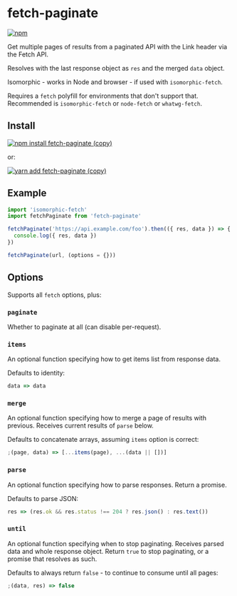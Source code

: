 # fetch-paginate

[![npm](https://img.shields.io/npm/v/fetch-paginate.svg)](https://www.npmjs.com/package/fetch-paginate)

Get multiple pages of results from a paginated API with the Link header via the Fetch API.

Resolves with the last response object as `res` and the merged `data` object.

Isomorphic - works in Node and browser - if used with `isomorphic-fetch`.

Requires a `fetch` polyfill for environments that don't support that.
Recommended is `isomorphic-fetch` or `node-fetch` or `whatwg-fetch`.

## Install

[![npm install fetch-paginate (copy)](https://copyhaste.com/i?t=npm%20install%20fetch-paginate)](https://copyhaste.com/c?t=npm%20install%20fetch-paginate 'npm install fetch-paginate (copy)')

or:

[![yarn add fetch-paginate (copy)](https://copyhaste.com/i?t=yarn%20add%20fetch-paginate)](https://copyhaste.com/c?t=yarn%20add%20fetch-paginate 'yarn add fetch-paginate (copy)')

## Example

```js
import 'isomorphic-fetch'
import fetchPaginate from 'fetch-paginate'

fetchPaginate('https://api.example.com/foo').then(({ res, data }) => {
  console.log({ res, data })
})
```

```js
fetchPaginate(url, (options = {}))
```

## Options

Supports all `fetch` options, plus:

### `paginate`

Whether to paginate at all (can disable per-request).

### `items`

An optional function specifying how to get items list from response data.

Defaults to identity:

```js
data => data
```

### `merge`

An optional function specifying how to merge a page of results with previous. Receives current results of `parse` below.

Defaults to concatenate arrays, assuming `items` option is correct:

```js
;(page, data) => [...items(page), ...(data || [])]
```

### `parse`

An optional function specifying how to parse responses. Return a promise.

Defaults to parse JSON:

```js
res => (res.ok && res.status !== 204 ? res.json() : res.text())
```

### `until`

An optional function specifying when to stop paginating. Receives parsed data and whole response object. Return `true` to stop paginating, or a promise that resolves as such.

Defaults to always return `false` - to continue to consume until all pages:

```js
;(data, res) => false
```
